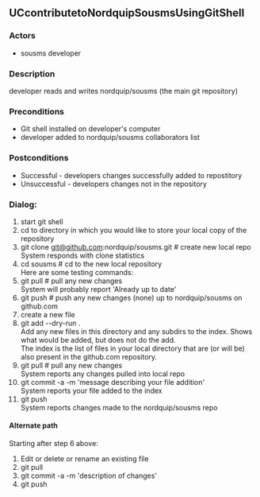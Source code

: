 ## UCcontributetoNordquipSousmsUsingGitShell
### Actors
* sousms developer

### Description
developer reads and writes nordquip/sousms (the main git repository)

### Preconditions
* Git shell installed on developer's computer
* developer added to nordquip/sousms collaborators list

### Postconditions
* Successful - developers changes successfully added to repostitory
* Unsuccessful - developers changes not in the repository

### Dialog:
1. start git shell
2. cd to directory in which you would like to store your local copy of the repository
3. git clone git@github.com:nordquip/sousms.git  # create new local repo  
System responds with clone statistics
4. cd sousms  # cd to the new local repository  
Here are some testing commands:
5. git pull  # pull any new changes  
System will probably report 'Already up to date'
6. git push  # push any new changes (none) up to nordquip/sousms on github.com
7. create a new file
8. git add --dry-run .   
Add any new files in this directory and any subdirs to the index.  Shows what would be added, but does not do the add.  
The index is the list of files in your local directory that are (or will be)
also present in the github.com repository.
9. git pull  # pull any new changes  
System reports any changes pulled into local repo
10. git commit -a -m 'message describing your file addition'  
System reports your file added to the index
11. git push  
System reports changes made to the nordquip/sousms repo


#### Alternate path
Starting after step 6 above:  
1. Edit or delete or rename an existing file
2. git pull
3. git commit -a -m 'description of changes'
4. git push



